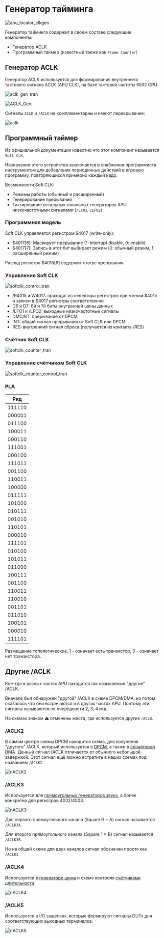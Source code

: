 # Генератор тайминга

![apu_locator_clkgen](/BreakingNESWiki/imgstore/apu/apu_locator_clkgen.jpg)

Генератор тайминга содержит в своем составе следующие компоненты:
- Генератор ACLK
- Программный таймер (известный также как `Frame Counter`)

## Генератор ACLK

Генератор ACLK используется для формирования внутреннего тактового сигнала ACLK (APU CLK), на базе тактовой частоты 6502 CPU.

![aclk_gen_tran](/BreakingNESWiki/imgstore/apu/aclk_gen_tran.jpg)

![ACLK_Gen](/BreakingNESWiki/imgstore/apu/ACLK_Gen.jpg)

Сигналы `ACLK` и `/ACLK` не комплементарны и имеют перекрывание:

![aclk](/BreakingNESWiki/imgstore/apu/waves/aclk.png)

## Программный таймер

Из официальной документации известно что этот компонент называется `Soft CLK`.

Назначение этого устройства заключается в снабжении программиста инструментом для добавления периодичных действий в игровую программу, повторяющихся примерно каждый кадр.

Возможности Soft CLK:
- Режимы работы (обычный и расширенный)
- Генерирование прерываний
- Тактирование остальных тональных генераторов APU низкочастотными сигналами (`/LFO1`, `/LFO2`)

### Программная модель

Soft CLK управляется регистром $4017 (write-only):
- $4017\[6\]: Маскирует прерывание (1: interrupt disable, 0: enable)
- $4017\[7\]: Запись в этот бит выбирает режим (0: обычный режим, 1: расширенный режим)

Разряд регистра $4015\[6\] содержит статус прерывания.

### Управление Soft CLK

![softclk_control_tran](/BreakingNESWiki/imgstore/apu/softclk_control_tran.jpg)

- /R4015 и W4017: приходят из селектора регистров при чтении $4015 и записи в $4017 регистры соответственно
- D6 и D7: 6й и 7й биты внутренней шины данных
- /LFO1 и /LFO2: выходные низкочастотные сигналы
- DMCINT: прерывание от DPCM
- INT: общий сигнал прерывания от Soft CLK или DPCM
- RES: внутренний сигнал сброса (получается из контакта /RES)

### Счётчик Soft CLK

![softclk_counter_tran](/BreakingNESWiki/imgstore/apu/softclk_counter_tran.jpg)

### Управление счётчиком Soft CLK

![softclk_counter_control_tran](/BreakingNESWiki/imgstore/apu/softclk_counter_control_tran.jpg)

### PLA

|Ряд|
|---|
|111110|
|000001|
|011100|
|100011|
|000110|
|111001|
|000100|
|111011|
|001100|
|110011|
|100000|
|011111|
|101000|
|010111|
|001010|
|110101|
|000010|
|111101|
|010100|
|101011|
|011000|
|100111|
|001100|
|110011|
|110010|
|001101|
|011010|
|100101|
|000010|
|111101|

Размещение топологическое. 1 - означает есть транзистор, 0 - означает нет транзистора.

## Другие /ACLK

Кое-где в разных частях APU находятся так называемые "другие" /ACLK.

Вначале был обнаружен "другой" /ACLK в схеме DPCM/DMA, но потом оказалось что они встречаются и в других частях APU. Поэтому эти сигналы называются по очередности 2, 3, 4 итд.

На схемах знаком :warning: отмечены места, где используется другие `/ACLK`.

### /ACLK2

В самом центре схемы DPCM находится схема, для получения "другого" /ACLK, который используется в [DPCM](dpcm.md), а также в [спрайтовой DMA](dma.md). Данный сигнал /ACLK отличается от обычного небольшой задержкой.
Этот сигнал ещё можно встретить в наших схемах под названием `/ACLK2`.

![nACLK2](/BreakingNESWiki/imgstore/apu/nACLK2.jpg)

### /ACLK3

Используется для [прямоугольных генераторов звука](square.md), а более конкретно для регистров $4002/$4003.

![nACLK3](/BreakingNESWiki/imgstore/apu/nACLK3.jpg)

Для первого прямоугольного канала (Square 0 = A) сигнал называется `/ACLK3A`.

Для второго прямоугольного канала (Square 1 = B) сигнал называется `/ACLK3B`.

Но на общей схеме для двух каналов сигнал обозначен просто как `/ACLK3`.

### /ACLK4

Используется в [генераторе шума](noise.md) и схеме контроля [счётчиками длительности](length.md).

![nACLK4](/BreakingNESWiki/imgstore/apu/nACLK4.jpg)

### /ACLK5

Используется в I/O защёлках, которые формируют сигналы OUTx для соответствующих выходных терминалов.

![nACLK5](/BreakingNESWiki/imgstore/apu/nACLK5.jpg)
